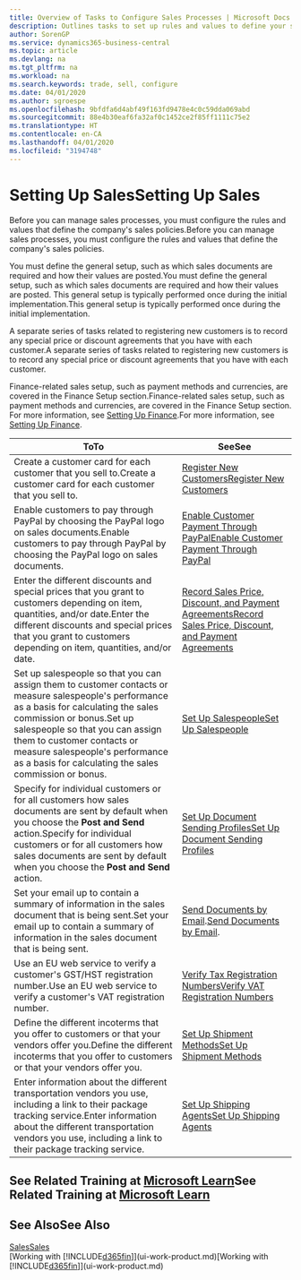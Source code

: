 ```yaml
---
title: Overview of Tasks to Configure Sales Processes | Microsoft Docs
description: Outlines tasks to set up rules and values to define your sales policies and processes.
author: SorenGP
ms.service: dynamics365-business-central
ms.topic: article
ms.devlang: na
ms.tgt_pltfrm: na
ms.workload: na
ms.search.keywords: trade, sell, configure
ms.date: 04/01/2020
ms.author: sgroespe
ms.openlocfilehash: 9bfdfa6d4abf49f163fd9478e4c0c59dda069abd
ms.sourcegitcommit: 88e4b30eaf6fa32af0c1452ce2f85ff1111c75e2
ms.translationtype: HT
ms.contentlocale: en-CA
ms.lasthandoff: 04/01/2020
ms.locfileid: "3194748"
---
```

# <a name="setting-up-sales"></a><span data-ttu-id="9e350-103">Setting Up Sales</span><span class="sxs-lookup"><span data-stu-id="9e350-103">Setting Up Sales</span></span>
<span data-ttu-id="9e350-104">Before you can manage sales processes, you must configure the rules and values that define the company's sales policies.</span><span class="sxs-lookup"><span data-stu-id="9e350-104">Before you can manage sales processes, you must configure the rules and values that define the company's sales policies.</span></span>

<span data-ttu-id="9e350-105">You must define the general setup, such as which sales documents are required and how their values are posted.</span><span class="sxs-lookup"><span data-stu-id="9e350-105">You must define the general setup, such as which sales documents are required and how their values are posted.</span></span> <span data-ttu-id="9e350-106">This general setup is typically performed once during the initial implementation.</span><span class="sxs-lookup"><span data-stu-id="9e350-106">This general setup is typically performed once during the initial implementation.</span></span>

<span data-ttu-id="9e350-107">A separate series of tasks related to registering new customers is to record any special price or discount agreements that you have with each customer.</span><span class="sxs-lookup"><span data-stu-id="9e350-107">A separate series of tasks related to registering new customers is to record any special price or discount agreements that you have with each customer.</span></span>

<span data-ttu-id="9e350-108">Finance-related sales setup, such as payment methods and currencies, are covered in the Finance Setup section.</span><span class="sxs-lookup"><span data-stu-id="9e350-108">Finance-related sales setup, such as payment methods and currencies, are covered in the Finance Setup section.</span></span> <span data-ttu-id="9e350-109">For more information, see [Setting Up Finance](finance-setup-finance.md).</span><span class="sxs-lookup"><span data-stu-id="9e350-109">For more information, see [Setting Up Finance](finance-setup-finance.md).</span></span>

| <span data-ttu-id="9e350-110">To</span><span class="sxs-lookup"><span data-stu-id="9e350-110">To</span></span> | <span data-ttu-id="9e350-111">See</span><span class="sxs-lookup"><span data-stu-id="9e350-111">See</span></span> |
| --- | --- |
| <span data-ttu-id="9e350-112">Create a customer card for each customer that you sell to.</span><span class="sxs-lookup"><span data-stu-id="9e350-112">Create a customer card for each customer that you sell to.</span></span> |[<span data-ttu-id="9e350-113">Register New Customers</span><span class="sxs-lookup"><span data-stu-id="9e350-113">Register New Customers</span></span>](sales-how-register-new-customers.md) |
| <span data-ttu-id="9e350-114">Enable customers to pay through PayPal by choosing the PayPal logo on sales documents.</span><span class="sxs-lookup"><span data-stu-id="9e350-114">Enable customers to pay through PayPal by choosing the PayPal logo on sales documents.</span></span> |[<span data-ttu-id="9e350-115">Enable Customer Payment Through PayPal</span><span class="sxs-lookup"><span data-stu-id="9e350-115">Enable Customer Payment Through PayPal</span></span>](sales-how-enable-payment-service-extensions.md) |
| <span data-ttu-id="9e350-116">Enter the different discounts and special prices that you grant to customers depending on item, quantities, and/or date.</span><span class="sxs-lookup"><span data-stu-id="9e350-116">Enter the different discounts and special prices that you grant to customers depending on item, quantities, and/or date.</span></span> |[<span data-ttu-id="9e350-117">Record Sales Price, Discount, and Payment Agreements</span><span class="sxs-lookup"><span data-stu-id="9e350-117">Record Sales Price, Discount, and Payment Agreements</span></span>](sales-how-record-sales-price-discount-payment-agreements.md) |
| <span data-ttu-id="9e350-118">Set up salespeople so that you can assign them to customer contacts or measure salespeople's performance as a basis for calculating the sales commission or bonus.</span><span class="sxs-lookup"><span data-stu-id="9e350-118">Set up salespeople so that you can assign them to customer contacts or measure salespeople's performance as a basis for calculating the sales commission or bonus.</span></span> |[<span data-ttu-id="9e350-119">Set Up Salespeople</span><span class="sxs-lookup"><span data-stu-id="9e350-119">Set Up Salespeople</span></span>](sales-how-setup-salespeople.md) |
| <span data-ttu-id="9e350-120">Specify for individual customers or for all customers how sales documents are sent by default when you choose the **Post and Send** action.</span><span class="sxs-lookup"><span data-stu-id="9e350-120">Specify for individual customers or for all customers how sales documents are sent by default when you choose the **Post and Send** action.</span></span> |[<span data-ttu-id="9e350-121">Set Up Document Sending Profiles</span><span class="sxs-lookup"><span data-stu-id="9e350-121">Set Up Document Sending Profiles</span></span>](sales-how-setup-document-send-profiles.md) |
| <span data-ttu-id="9e350-122">Set your email up to contain a summary of information in the sales document that is being sent.</span><span class="sxs-lookup"><span data-stu-id="9e350-122">Set your email up to contain a summary of information in the sales document that is being sent.</span></span> |<span data-ttu-id="9e350-123">[Send Documents by Email](ui-how-send-documents-email.md).</span><span class="sxs-lookup"><span data-stu-id="9e350-123">[Send Documents by Email](ui-how-send-documents-email.md).</span></span> |
|<span data-ttu-id="9e350-124">Use an EU web service to verify a customer's GST/HST registration number.</span><span class="sxs-lookup"><span data-stu-id="9e350-124">Use an EU web service to verify a customer's VAT registration number.</span></span>|[<span data-ttu-id="9e350-125">Verify Tax Registration Numbers</span><span class="sxs-lookup"><span data-stu-id="9e350-125">Verify VAT Registration Numbers</span></span>](finance-setup-vat.md)|
|<span data-ttu-id="9e350-126">Define the different incoterms that you offer to customers or that your vendors offer you.</span><span class="sxs-lookup"><span data-stu-id="9e350-126">Define the different incoterms that you offer to customers or that your vendors offer you.</span></span>|[<span data-ttu-id="9e350-127">Set Up Shipment Methods</span><span class="sxs-lookup"><span data-stu-id="9e350-127">Set Up Shipment Methods</span></span>](sales-how-set-up-shipment-methods.md)|
|<span data-ttu-id="9e350-128">Enter information about the different transportation vendors you use, including a link to their package tracking service.</span><span class="sxs-lookup"><span data-stu-id="9e350-128">Enter information about the different transportation vendors you use, including a link to their package tracking service.</span></span>|[<span data-ttu-id="9e350-129">Set Up Shipping Agents</span><span class="sxs-lookup"><span data-stu-id="9e350-129">Set Up Shipping Agents</span></span>](sales-how-to-set-up-shipping-agents.md)|

## <a name="see-related-training-at-microsoft-learn"></a><span data-ttu-id="9e350-130">See Related Training at [Microsoft Learn](/learn/paths/trade-get-started-dynamics-365-business-central/)</span><span class="sxs-lookup"><span data-stu-id="9e350-130">See Related Training at [Microsoft Learn](/learn/paths/trade-get-started-dynamics-365-business-central/)</span></span>

## <a name="see-also"></a><span data-ttu-id="9e350-131">See Also</span><span class="sxs-lookup"><span data-stu-id="9e350-131">See Also</span></span>
[<span data-ttu-id="9e350-132">Sales</span><span class="sxs-lookup"><span data-stu-id="9e350-132">Sales</span></span>](sales-manage-sales.md)  
<span data-ttu-id="9e350-133">[Working with [!INCLUDE[d365fin](includes/d365fin_md.md)]](ui-work-product.md)</span><span class="sxs-lookup"><span data-stu-id="9e350-133">[Working with [!INCLUDE[d365fin](includes/d365fin_md.md)]](ui-work-product.md)</span></span>
